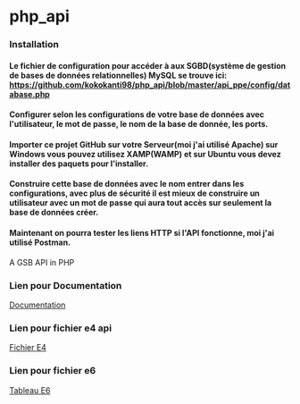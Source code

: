 # php_api
### Installation
#### Le fichier de configuration pour accéder à aux SGBD(système de gestion de bases de données relationnelles) MySQL se trouve ici: https://github.com/kokokanti98/php_api/blob/master/api_ppe/config/database.php
#### Configurer selon les configurations de votre base de données avec l'utilisateur, le mot de passe, le nom de la base de donnée, les ports.
#### Importer ce projet GitHub sur votre Serveur(moi j'ai utilisé Apache) sur Windows vous pouvez utilisez XAMP(WAMP) et sur Ubuntu vous devez installer des paquets pour l'installer.
#### Construire cette base de données avec le nom entrer dans les configurations, avec plus de sécurité il est mieux de construire un utilisateur avec un mot de passe qui aura tout accès sur seulement la base de données créer.
#### Maintenant on pourra tester les liens HTTP si l'API fonctionne, moi j'ai utilisé Postman. 

A GSB API in PHP
<h3>Lien pour Documentation</h3>
<a href="https://drive.google.com/file/d/1xz4RBgo3l_J6yD9rrfd0V6FW05zBVJK6/view?usp=sharing">Documentation</a>
<h3></h3>
<h3>Lien pour fichier e4 api</h3>
<a href="https://drive.google.com/file/d/1P4JVTqVEMghOpX9IaGicCVDo9ZRllOC-/view?usp=sharing">Fichier E4</a>
<h3>Lien pour fichier e6</h3>
<a href="https://drive.google.com/file/d/1_sCZe7UPoLzwSDktYMBEpWbyFH2LElnp/view">Tableau E6</a>
<h3></h3>
